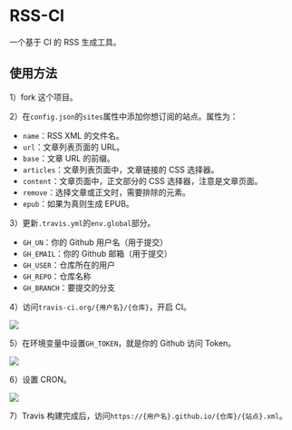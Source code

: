 # RSS-CI

一个基于 CI 的 RSS 生成工具。

## 使用方法

1）fork 这个项目。

2）在`config.json`的`sites`属性中添加你想订阅的站点。属性为：

+   `name`：RSS XML 的文件名。
+   `url`：文章列表页面的 URL。
+   `base`：文章 URL 的前缀。
+   `articles`：文章列表页面中，文章链接的 CSS 选择器。
+   `content`：文章页面中，正文部分的 CSS 选择器，注意是文章页面。
+   `remove`：选择文章或正文时，需要排除的元素。
+   `epub`：如果为真则生成 EPUB。

3）更新`.travis.yml`的`env.global`部分。

+   `GH_UN`：你的 Github 用户名（用于提交）
+   `GH_EMAIL`：你的 Github 邮箱（用于提交）
+   `GH_USER`：仓库所在的用户
+   `GH_REPO`：仓库名称
+   `GH_BRANCH`：要提交的分支

4）访问`travis-ci.org/{用户名}/{仓库}`，开启 CI。

![](http://ww1.sinaimg.cn/large/841aea59ly1fxd7aw17xtj20n50ig759.jpg)

5）在环境变量中设置`GH_TOKEN`，就是你的 Github 访问 Token。

![](http://ww1.sinaimg.cn/large/841aea59ly1fxd7bqpwbij21320b0wf9.jpg)

6）设置 CRON。

![](http://ww1.sinaimg.cn/large/841aea59ly1fxd7cctc2vj212y059jrg.jpg)

7）Travis 构建完成后，访问`https://{用户名}.github.io/{仓库}/{站点}.xml`。
